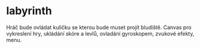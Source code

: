 # labyrinth 
Hráč bude ovládat kuličku se kterou bude muset projít bludiště. Canvas pro vykreslení hry, ukládání skóre a levlů, ovladání gyroskopem, zvukové efekty, menu.
